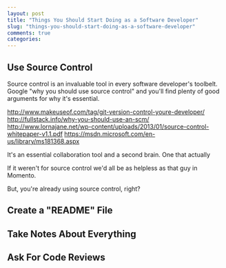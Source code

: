 ```yaml
---
layout: post
title: "Things You Should Start Doing as a Software Developer"
slug: "things-you-should-start-doing-as-a-software-developer"
comments: true
categories: 
---
```


Use Source Control
------------------

Source control is an invaluable tool in every software developer's toolbelt.
Google "why you should use source control" and you'll find plenty of good
arguments for why it's essential.

http://www.makeuseof.com/tag/git-version-control-youre-developer/
http://fullstack.info/why-you-should-use-an-scm/
http://www.lornajane.net/wp-content/uploads/2013/01/source-control-whitepaper-v1.1.pdf
https://msdn.microsoft.com/en-us/library/ms181368.aspx


It's an essential collaboration tool
and a second brain. One that actually

If it weren't for source control we'd all be as helpless as that guy in Momento.

But, you're already using source control, right?


Create a "README" File
----------------------


Take Notes About **Everything**
-------------------------------


Ask For Code Reviews
--------------------

